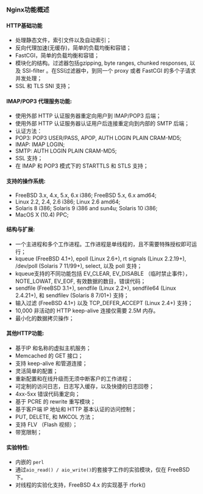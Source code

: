 ### Nginx功能概述

#### HTTP基础功能

- 处理静态文件，索引文件以及自动索引；
- 反向代理加速\(无缓存\)，简单的负载均衡和容错；
- FastCGI，简单的负载均衡和容错；
- 模块化的结构。过滤器包括gzipping, byte ranges, chunked responses, 以及 SSI-filter 。在SSI过滤器中，到同一个 proxy 或者 FastCGI 的多个子请求并发处理；
- SSL 和 TLS SNI 支持；

#### IMAP/POP3 代理服务功能:

- 使用外部 HTTP 认证服务器重定向用户到 IMAP/POP3 后端；
- 使用外部 HTTP 认证服务器认证用户后连接重定向到内部的 SMTP 后端；
- 认证方法：
- POP3: POP3 USER/PASS, APOP, AUTH LOGIN PLAIN CRAM-MD5;
- IMAP: IMAP LOGIN;
- SMTP: AUTH LOGIN PLAIN CRAM-MD5;
- SSL 支持；
- 在 IMAP 和 POP3 模式下的 STARTTLS 和 STLS 支持；

#### 支持的操作系统:

- FreeBSD 3.x, 4.x, 5.x, 6.x i386; FreeBSD 5.x, 6.x amd64;
- Linux 2.2, 2.4, 2.6 i386; Linux 2.6 amd64;
- Solaris 8 i386; Solaris 9 i386 and sun4u; Solaris 10 i386;
- MacOS X \(10.4\) PPC;

#### 结构与扩展:

- 一个主进程和多个工作进程。工作进程是单线程的，且不需要特殊授权即可运行；
- kqueue \(FreeBSD 4.1+\), epoll \(Linux 2.6+\), rt signals \(Linux 2.2.19+\), /dev/poll \(Solaris 7 11/99+\), select, 以及 poll 支持；
- kqueue支持的不同功能包括 EV\_CLEAR, EV\_DISABLE （临时禁止事件）， NOTE\_LOWAT, EV\_EOF, 有效数据的数目，错误代码；
- sendfile \(FreeBSD 3.1+\), sendfile \(Linux 2.2+\), sendfile64 \(Linux 2.4.21+\), 和 sendfilev \(Solaris 8 7/01+\) 支持；
- 输入过滤 \(FreeBSD 4.1+\) 以及 TCP\_DEFER\_ACCEPT \(Linux 2.4+\) 支持；
- 10,000 非活动的 HTTP keep-alive 连接仅需要 2.5M 内存。
- 最小化的数据拷贝操作；

#### 其他HTTP功能:

- 基于IP 和名称的虚拟主机服务；
- Memcached 的 GET 接口；
- 支持 keep-alive 和管道连接；
- 灵活简单的配置；
- 重新配置和在线升级而无须中断客户的工作进程；
- 可定制的访问日志，日志写入缓存，以及快捷的日志回卷；
- 4xx-5xx 错误代码重定向；
- 基于 PCRE 的 rewrite 重写模块；
- 基于客户端 IP 地址和 HTTP 基本认证的访问控制；
- PUT, DELETE, 和 MKCOL 方法；
- 支持 FLV （Flash 视频）；
- 带宽限制；

#### 实验特性:
- 内嵌的
  `perl`
- 通过`aio_read() / aio_write()`的套接字工作的实验模块，仅在 FreeBSD 下。
- 对线程的实验化支持，FreeBSD 4.x 的实现基于 rfork\(\)



